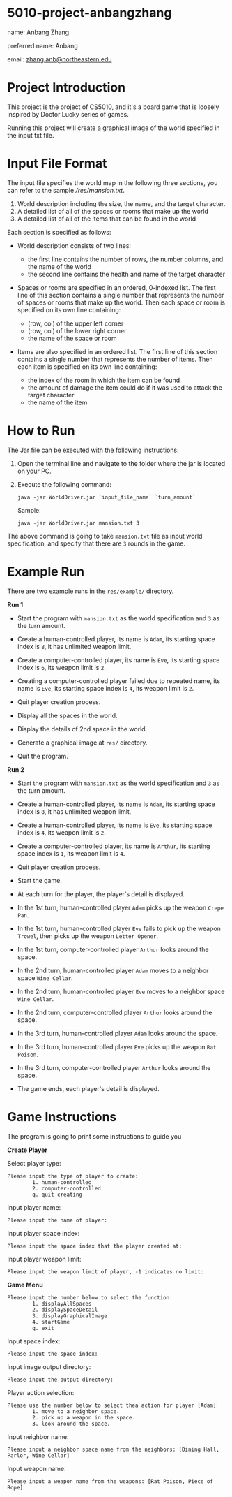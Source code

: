  # 5010-project-anbangzhang

 name: Anbang Zhang
 
 preferred name: Anbang

 email: zhang.anb@northeastern.edu
 
 # Project Introduction

 This project is the project of CS5010, and it's a board game that is loosely inspired by Doctor Lucky series of games.
 
 Running this project will create a graphical image of the world specified in the input txt file.

 # Input File Format

 The input file specifies the world map in the following three sections, you can refer to the sample _/res/mansion.txt_.
  
  1. World description including the size, the name, and the target character.
  2. A detailed list of all of the spaces or rooms that make up the world
  3. A detailed list of all of the items that can be found in the world
  
 Each section is specified as follows:
  
  * World description consists of two lines:
  
     - the first line contains the number of rows, the number columns, and the name of the world
     - the second line contains the health and name of the target character
  
  * Spaces or rooms are specified in an ordered, 0-indexed list. The first line of this section contains a single number that represents the number of spaces or rooms that make up the world. Then each space or room is specified on its own line containing:
  
     - (row, col) of the upper left corner
     - (row, col) of the lower right corner
     - the name of the space or room
  
  * Items are also specified in an ordered list. The first line of this section contains a single number that represents the number of items. Then each item is specified on its own line containing:
  
     - the index of the room in which the item can be found
     - the amount of damage the item could do if it was used to attack the target character
     - the name of the item

 # How to Run

 The Jar file can be executed with the following instructions:
 1. Open the terminal line and navigate to the folder where the jar is located on your PC.
 2. Execute the following command:

        java -jar WorldDriver.jar `input_file_name` `turn_amount`

    Sample:

        java -jar WorldDriver.jar mansion.txt 3

 The above command is going to take `mansion.txt` file as input world specification, and specify that there are `3` rounds in the game.

 # Example Run
 
 There are two example runs in the `res/example/` directory.
 
 **Run 1**

 * Start the program with `mansion.txt` as the world specification and `3` as the turn amount.
 
 * Create a human-controlled player, its name is `Adam`, its starting space index is `8`, it has unlimited weapon limit.
 
 * Create a computer-controlled player, its name is `Eve`, its starting space index is `6`, its weapon limit is `2`.
 
 * Creating a computer-controlled player failed due to repeated name, its name is `Eve`, its starting space index is `4`, its weapon limit is `2`.
 
 * Quit player creation process.
 
 * Display all the spaces in the world.
 
 * Display the details of 2nd space in the world.
 
 * Generate a graphical image at `res/` directory.
 
 * Quit the program.
 
 **Run 2**

 * Start the program with `mansion.txt` as the world specification and `3` as the turn amount.
 
 * Create a human-controlled player, its name is `Adam`, its starting space index is `8`, it has unlimited weapon limit.
 
 * Create a human-controlled player, its name is `Eve`, its starting space index is `4`, its weapon limit is `2`.
 
 * Create a computer-controlled player, its name is `Arthur`, its starting space index is `1`, its weapon limit is `4`.

 * Quit player creation process.
 
 * Start the game.
 
 * At each turn for the player, the player's detail is displayed.
 
 * In the 1st turn, human-controlled player `Adam` picks up the weapon `Crepe Pan`.
 
 * In the 1st turn, human-controlled player `Eve` fails to pick up the weapon `Trowel`, then picks up the weapon `Letter Opener`.
 
 * In the 1st turn, computer-controlled player `Arthur` looks around the space.
 
 * In the 2nd turn, human-controlled player `Adam` moves to a neighbor space `Wine Cellar`.
 
 * In the 2nd turn, human-controlled player `Eve` moves to a neighbor space `Wine Cellar`.
 
 * In the 2nd turn, computer-controlled player `Arthur` looks around the space.
 
 * In the 3rd turn, human-controlled player `Adam` looks around the space.
 
 * In the 3rd turn, human-controlled player `Eve` picks up the weapon `Rat Poison`.
 
 * In the 3rd turn, computer-controlled player `Arthur` looks around the space.
 
 * The game ends, each player's detail is displayed.
 
 # Game Instructions

 The program is going to print some instructions to guide you
 
 **Create Player**

 Select player type:
 
    Please input the type of player to create:
            1. human-controlled
            2. computer-controlled
            q. quit creating

 Input player name:

    Please input the name of player:

 Input player space index:

    Please input the space index that the player created at:
  
 Input player weapon limit:
 
    Please input the weapon limit of player, -1 indicates no limit:
 
 **Game Menu** 
 
    Please input the number below to select the function:
            1. displayAllSpaces
            2. displaySpaceDetail
            3. displayGraphicalImage
            4. startGame
            q. exit

 Input space index:
 
    Please input the space index:
 
 Input image output directory:
 
    Please input the output directory:
 
 Player action selection:
 
    Please use the number below to select thea action for player [Adam]
            1. move to a neighbor space.
            2. pick up a weapon in the space.
            3. look around the space.
 
 Input neighbor name:
 
    Please input a neighbor space name from the neighbors: [Dining Hall, Parlor, Wine Cellar]
 
 Input weapon name:
 
    Please input a weapon name from the weapons: [Rat Poison, Piece of Rope]
